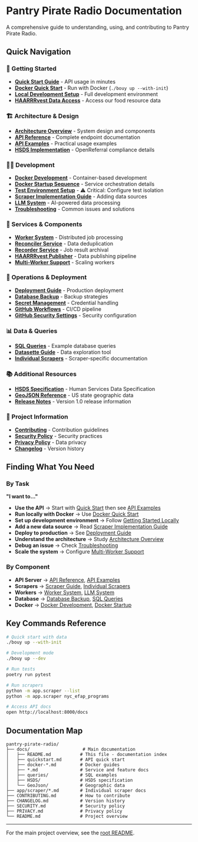# Pantry Pirate Radio Documentation

A comprehensive guide to understanding, using, and contributing to Pantry Pirate Radio.

## Quick Navigation

### 🚀 Getting Started
- **[Quick Start Guide](quickstart.md)** - API usage in minutes
- **[Docker Quick Start](docker-quickstart.md)** - Run with Docker (`./bouy up --with-init`)
- **[Local Development Setup](getting-started-locally.md)** - Full development environment
- **[HAARRRvest Data Access](haarrvest-quickstart.md)** - Access our food resource data

### 🏗️ Architecture & Design
- **[Architecture Overview](architecture.md)** - System design and components
- **[API Reference](api.md)** - Complete endpoint documentation
- **[API Examples](api-examples.md)** - Practical usage examples
- **[HSDS Implementation](hsds_index.md)** - OpenReferral compliance details

### 👨‍💻 Development
- **[Docker Development](docker-development.md)** - Container-based development
- **[Docker Startup Sequence](docker-startup-sequence.md)** - Service orchestration details
- **[Test Environment Setup](test-environment-setup.md)** - ⚠️ Critical: Configure test isolation
- **[Scraper Implementation Guide](scrapers.md)** - Adding data sources
- **[LLM System](llm.md)** - AI-powered data processing
- **[Troubleshooting](troubleshooting.md)** - Common issues and solutions

### 🔧 Services & Components
- **[Worker System](worker.md)** - Distributed job processing
- **[Reconciler Service](reconciler.md)** - Data deduplication
- **[Recorder Service](recorder.md)** - Job result archival
- **[HAARRRvest Publisher](haarrrvest-publisher.md)** - Data publishing pipeline
- **[Multi-Worker Support](multi-worker-support.md)** - Scaling workers

### 🚀 Operations & Deployment
- **[Deployment Guide](deployment.md)** - Production deployment
- **[Database Backup](database-backup.md)** - Backup strategies
- **[Secret Management](secret-management.md)** - Credential handling
- **[GitHub Workflows](GITHUB_WORKFLOWS.md)** - CI/CD pipeline
- **[GitHub Security Settings](GITHUB_SECURITY_SETTINGS.md)** - Security configuration

### 📊 Data & Queries
- **[SQL Queries](queries/)** - Example database queries
- **[Datasette Guide](datasette.md)** - Data exploration tool
- **[Individual Scrapers](scrapers/)** - Scraper-specific documentation

### 📚 Additional Resources
- **[HSDS Specification](HSDS/)** - Human Services Data Specification
- **[GeoJSON Reference](GeoJson/States/)** - US state geographic data
- **[Release Notes](RELEASE_NOTES_v1.md)** - Version 1.0 release information

### 🤝 Project Information
- **[Contributing](../CONTRIBUTING.md)** - Contribution guidelines
- **[Security Policy](../SECURITY.md)** - Security practices
- **[Privacy Policy](../PRIVACY.md)** - Data privacy
- **[Changelog](../CHANGELOG.md)** - Version history

## Finding What You Need

### By Task

**"I want to..."**

- **Use the API** → Start with [Quick Start](quickstart.md) then see [API Examples](api-examples.md)
- **Run locally with Docker** → Use [Docker Quick Start](docker-quickstart.md)
- **Set up development environment** → Follow [Getting Started Locally](getting-started-locally.md)
- **Add a new data source** → Read [Scraper Implementation Guide](scrapers.md)
- **Deploy to production** → See [Deployment Guide](deployment.md)
- **Understand the architecture** → Study [Architecture Overview](architecture.md)
- **Debug an issue** → Check [Troubleshooting](troubleshooting.md)
- **Scale the system** → Configure [Multi-Worker Support](multi-worker-support.md)

### By Component

- **API Server** → [API Reference](api.md), [API Examples](api-examples.md)
- **Scrapers** → [Scraper Guide](scrapers.md), [Individual Scrapers](../app/scraper/)
- **Workers** → [Worker System](worker.md), [LLM System](llm.md)
- **Database** → [Database Backup](database-backup.md), [SQL Queries](queries/)
- **Docker** → [Docker Development](docker-development.md), [Docker Startup](docker-startup-sequence.md)

## Key Commands Reference

```bash
# Quick start with data
./bouy up --with-init

# Development mode
./bouy up --dev

# Run tests
poetry run pytest

# Run scrapers
python -m app.scraper --list
python -m app.scraper nyc_efap_programs

# Access API docs
open http://localhost:8000/docs
```

## Documentation Map

```
pantry-pirate-radio/
├── docs/                    # Main documentation
│   ├── README.md           # This file - documentation index
│   ├── quickstart.md       # API quick start
│   ├── docker-*.md         # Docker guides
│   ├── *.md                # Service and feature docs
│   ├── queries/            # SQL examples
│   ├── HSDS/               # HSDS specification
│   └── GeoJson/            # Geographic data
├── app/scraper/*.md        # Individual scraper docs
├── CONTRIBUTING.md         # How to contribute
├── CHANGELOG.md            # Version history
├── SECURITY.md             # Security policy
├── PRIVACY.md              # Privacy policy
└── README.md               # Project overview
```

---

For the main project overview, see the [root README](../README.md).